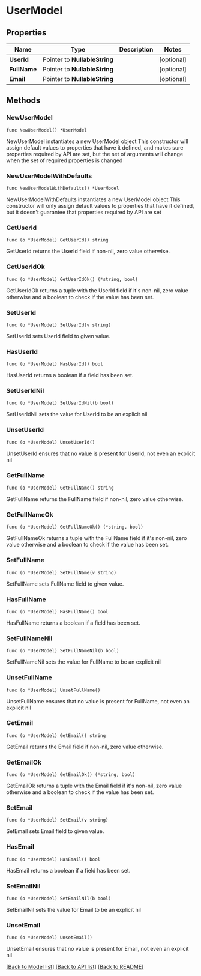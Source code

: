 # UserModel

## Properties

Name | Type | Description | Notes
------------ | ------------- | ------------- | -------------
**UserId** | Pointer to **NullableString** |  | [optional] 
**FullName** | Pointer to **NullableString** |  | [optional] 
**Email** | Pointer to **NullableString** |  | [optional] 

## Methods

### NewUserModel

`func NewUserModel() *UserModel`

NewUserModel instantiates a new UserModel object
This constructor will assign default values to properties that have it defined,
and makes sure properties required by API are set, but the set of arguments
will change when the set of required properties is changed

### NewUserModelWithDefaults

`func NewUserModelWithDefaults() *UserModel`

NewUserModelWithDefaults instantiates a new UserModel object
This constructor will only assign default values to properties that have it defined,
but it doesn't guarantee that properties required by API are set

### GetUserId

`func (o *UserModel) GetUserId() string`

GetUserId returns the UserId field if non-nil, zero value otherwise.

### GetUserIdOk

`func (o *UserModel) GetUserIdOk() (*string, bool)`

GetUserIdOk returns a tuple with the UserId field if it's non-nil, zero value otherwise
and a boolean to check if the value has been set.

### SetUserId

`func (o *UserModel) SetUserId(v string)`

SetUserId sets UserId field to given value.

### HasUserId

`func (o *UserModel) HasUserId() bool`

HasUserId returns a boolean if a field has been set.

### SetUserIdNil

`func (o *UserModel) SetUserIdNil(b bool)`

 SetUserIdNil sets the value for UserId to be an explicit nil

### UnsetUserId
`func (o *UserModel) UnsetUserId()`

UnsetUserId ensures that no value is present for UserId, not even an explicit nil
### GetFullName

`func (o *UserModel) GetFullName() string`

GetFullName returns the FullName field if non-nil, zero value otherwise.

### GetFullNameOk

`func (o *UserModel) GetFullNameOk() (*string, bool)`

GetFullNameOk returns a tuple with the FullName field if it's non-nil, zero value otherwise
and a boolean to check if the value has been set.

### SetFullName

`func (o *UserModel) SetFullName(v string)`

SetFullName sets FullName field to given value.

### HasFullName

`func (o *UserModel) HasFullName() bool`

HasFullName returns a boolean if a field has been set.

### SetFullNameNil

`func (o *UserModel) SetFullNameNil(b bool)`

 SetFullNameNil sets the value for FullName to be an explicit nil

### UnsetFullName
`func (o *UserModel) UnsetFullName()`

UnsetFullName ensures that no value is present for FullName, not even an explicit nil
### GetEmail

`func (o *UserModel) GetEmail() string`

GetEmail returns the Email field if non-nil, zero value otherwise.

### GetEmailOk

`func (o *UserModel) GetEmailOk() (*string, bool)`

GetEmailOk returns a tuple with the Email field if it's non-nil, zero value otherwise
and a boolean to check if the value has been set.

### SetEmail

`func (o *UserModel) SetEmail(v string)`

SetEmail sets Email field to given value.

### HasEmail

`func (o *UserModel) HasEmail() bool`

HasEmail returns a boolean if a field has been set.

### SetEmailNil

`func (o *UserModel) SetEmailNil(b bool)`

 SetEmailNil sets the value for Email to be an explicit nil

### UnsetEmail
`func (o *UserModel) UnsetEmail()`

UnsetEmail ensures that no value is present for Email, not even an explicit nil

[[Back to Model list]](../README.md#documentation-for-models) [[Back to API list]](../README.md#documentation-for-api-endpoints) [[Back to README]](../README.md)


